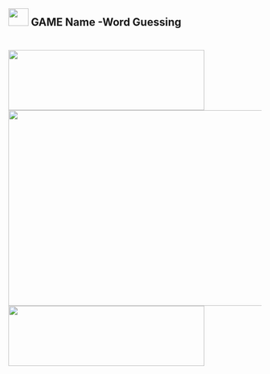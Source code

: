 ## <img src="https://user-images.githubusercontent.com/125151906/221432209-e3e569dc-3e97-4abd-9f80-e7fd9cbaad3b.png" width="40" height="35"> GAME Name -Word Guessing<br><br>

<img src="https://user-images.githubusercontent.com/125151906/221432668-cd8d703f-3104-4e34-af8d-0455d4f01f8f.jpg" width="390" height="120">

<img src="https://user-images.githubusercontent.com/125151906/221431948-f1ad12ef-9412-4971-9832-41b82559e373.gif" width="520" height="390">

<img src="https://user-images.githubusercontent.com/125151906/221432209-e3e569dc-3e97-4abd-9f80-e7fd9cbaad3b.png" width="390" height="120">


